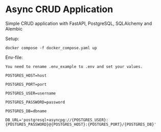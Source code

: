 # Async CRUD Application
Simple CRUD application with FastAPI, PostgreSQL, SQLAlchemy and Alembic

Setup:

`docker compose -f docker_compose.yaml up`

Env-file:

`You need to rename .env_example to .env and set your values.`

`POSTGRES_HOST=host`

`POSTGRES_PORT=port`

`POSTGRES_USER=username`

`POSTGRES_PASSWORD=password`

`POSTGRES_DB=dbname`

`DB_URL='postgresql+asyncpg://{POSTGRES_USER}:{POSTGRES_PASSWORD}@{POSTGRES_HOST}:{POSTGRES_PORT}/{POSTGRES_DB}'`
